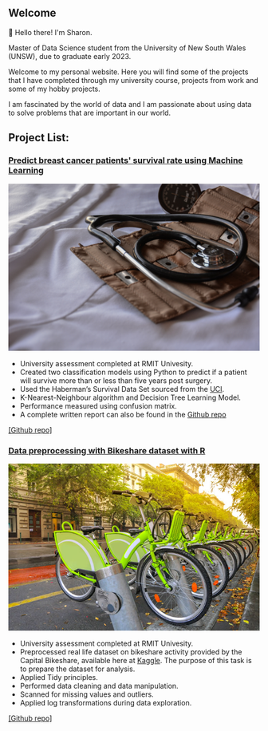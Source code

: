 ## Welcome

👋 Hello there! I'm Sharon.

Master of Data Science student from the University of New South Wales (UNSW), due to graduate early 2023.

Welcome to my personal website. Here you will find some of the projects that I have completed through my university course, projects from work and some of my hobby projects.

I am fascinated by the world of data and I am passionate about using data to solve problems that are important in our world. 

## Project List:

### [Predict breast cancer patients' survival rate using Machine Learning](https://github.com/sharonymtan/data-science-portfolio/tree/main/bikeshare-dataset-data-preprocessing)

![Image](/images/marcelo-leal-unsplash.jpg)
- University assessment completed at RMIT Univesity.
- Created two classification models using Python to predict if a patient will survive more than or less than five years post surgery.
- Used the Haberman’s Survival Data Set sourced from the [UCI](https://archive.ics.uci.edu/ml/datasets/haberman's+survival).
- K-Nearest-Neighbour algorithm and Decision Tree Learning Model.
- Performance measured using confusion matrix.
- A complete written report can also be found in the [Github repo](https://github.com/sharonymtan/data-science-portfolio/tree/main/predicting-patient-survival-rate)

[[Github repo]](https://github.com/sharonymtan/data-science-portfolio/tree/main/predicting-patient-survival-rate)




### [Data preprocessing with Bikeshare dataset with R](https://github.com/sharonymtan/data-science-portfolio/tree/main/bikeshare-dataset-data-preprocessing)
![Image](/images/bikesharing-image.jpg)
- University assessment completed at RMIT Univesity.
- Preprocessed real life dataset on bikeshare activity provided by the Capital Bikeshare, available here at [Kaggle](https://www.kaggle.com/marklvl/bike-sharing-dataset?select=hour.csv). The purpose of this task is to prepare the dataset for analysis.
- Applied Tidy principles.
- Performed data cleaning and data manipulation.
- Scanned for missing values and outliers.
- Applied log transformations during data exploration.

[[Github repo]](https://github.com/sharonymtan/data-science-portfolio/tree/main/bikeshare-dataset-data-preprocessing)




